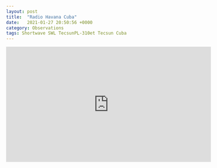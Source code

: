 ```yaml
---
layout: post
title:  "Radio Havana Cuba"
date:   2021-01-27 20:50:56 +0000
category: Observations
tags: Shortwave SWL TecsunPL-310et Tecsun Cuba
---
```

<iframe width="560" height="315" src="https://www.youtube.com/embed/mHY5pibWFr8" frameborder="0" allow="accelerometer; autoplay; clipboard-write; encrypted-media; gyroscope; picture-in-picture" allowfullscreen></iframe>
